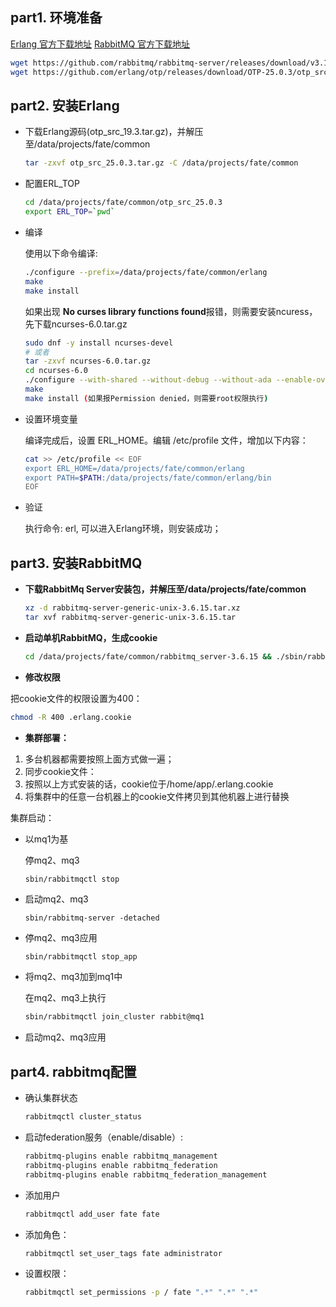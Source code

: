 ## part1. 环境准备

[Erlang 官方下载地址](https://www.erlang.org/downloads)  [RabbitMQ 官方下载地址](https://www.rabbitmq.com/download.html)

```bash
wget https://github.com/rabbitmq/rabbitmq-server/releases/download/v3.10.7/rabbitmq-server-generic-unix-3.10.7.tar.xz
wget https://github.com/erlang/otp/releases/download/OTP-25.0.3/otp_src_25.0.3.tar.gz
```

## part2. 安装Erlang

* 下载Erlang源码(otp_src_19.3.tar.gz)，并解压至/data/projects/fate/common

  ```bash
  tar -zxvf otp_src_25.0.3.tar.gz -C /data/projects/fate/common
  ```

* 配置ERL_TOP

  ```bash
  cd /data/projects/fate/common/otp_src_25.0.3
  export ERL_TOP=`pwd`
  ```

* 编译

  使用以下命令编译:

  ```bash
  ./configure --prefix=/data/projects/fate/common/erlang
  make
  make install
   ```

  如果出现 **No curses library functions found**报错，则需要安装ncuress，先下载ncurses-6.0.tar.gz

  ```bash
  sudo dnf -y install ncurses-devel
  # 或者
  tar -zxvf ncurses-6.0.tar.gz
  cd ncurses-6.0
  ./configure --with-shared --without-debug --without-ada --enable-overwrite  
  make
  make install (如果报Permission denied，则需要root权限执行)
  ```

* 设置环境变量

  编译完成后，设置 ERL_HOME。编辑 /etc/profile 文件，增加以下内容：

  ```bash
  cat >> /etc/profile << EOF
  export ERL_HOME=/data/projects/fate/common/erlang
  export PATH=$PATH:/data/projects/fate/common/erlang/bin
  EOF
  ```

* 验证

  执行命令: erl, 可以进入Erlang环境，则安装成功；

## part3. 安装RabbitMQ

* **下载RabbitMq Server安装包，并解压至/data/projects/fate/common**

  ```bash
  xz -d rabbitmq-server-generic-unix-3.6.15.tar.xz
  tar xvf rabbitmq-server-generic-unix-3.6.15.tar
  ```

* **启动单机RabbitMQ，生成cookie**

  ```bash
  cd /data/projects/fate/common/rabbitmq_server-3.6.15 && ./sbin/rabbitmq-server -detached
  ```

* **修改权限**

把cookie文件的权限设置为400：

  ```bash
  chmod -R 400 .erlang.cookie
  ```

* **集群部署：**

1. 多台机器都需要按照上面方式做一遍；
2. 同步cookie文件：
3. 按照以上方式安装的话，cookie位于/home/app/.erlang.cookie
4. 将集群中的任意一台机器上的cookie文件拷贝到其他机器上进行替换

集群启动：

+ 以mq1为基

  停mq2、mq3

   ```
   sbin/rabbitmqctl stop
   ```

+ 启动mq2、mq3

   ```
   sbin/rabbitmq-server -detached
   ```

+ 停mq2、mq3应用

   ```bash
   sbin/rabbitmqctl stop_app
   ```

+ 将mq2、mq3加到mq1中

  在mq2、mq3上执行

  ```bash
  sbin/rabbitmqctl join_cluster rabbit@mq1
  ```

+ 启动mq2、mq3应用

## part4. rabbitmq配置

+ 确认集群状态

  ```bash
  rabbitmqctl cluster_status
  ```

+ 启动federation服务（enable/disable）:

  ```bash
  rabbitmq-plugins enable rabbitmq_management
  rabbitmq-plugins enable rabbitmq_federation
  rabbitmq-plugins enable rabbitmq_federation_management  
  ```

+ 添加用户

  ```bash
  rabbitmqctl add_user fate fate
  ```

+ 添加角色：

  ```bash
  rabbitmqctl set_user_tags fate administrator
  ```

+ 设置权限：

  ```bash
  rabbitmqctl set_permissions -p / fate ".*" ".*" ".*" 
  ```